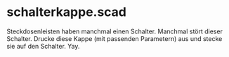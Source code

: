 # schalterkappe.scad
Steckdosenleisten haben manchmal einen Schalter. Manchmal stört dieser
Schalter. Drucke diese Kappe (mit passenden Parametern) aus und stecke sie
auf den Schalter. Yay.
